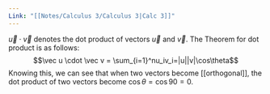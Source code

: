 ```yaml
---
Link: "[[Notes/Calculus 3/Calculus 3|Calc 3]]"
---
```

$\vec u \cdot \vec v$ denotes the dot product of vectors $\vec u \text{ and } \vec v$. 
The Theorem for dot product is as follows:
$$\vec u \cdot \vec v = \sum_{i=1}^nu_iv_i=|u||v|\cos\theta$$
Knowing this, we can see that when two vectors become [[orthogonal]], the dot product of two vectors become $\cos\theta=\cos90=0$.